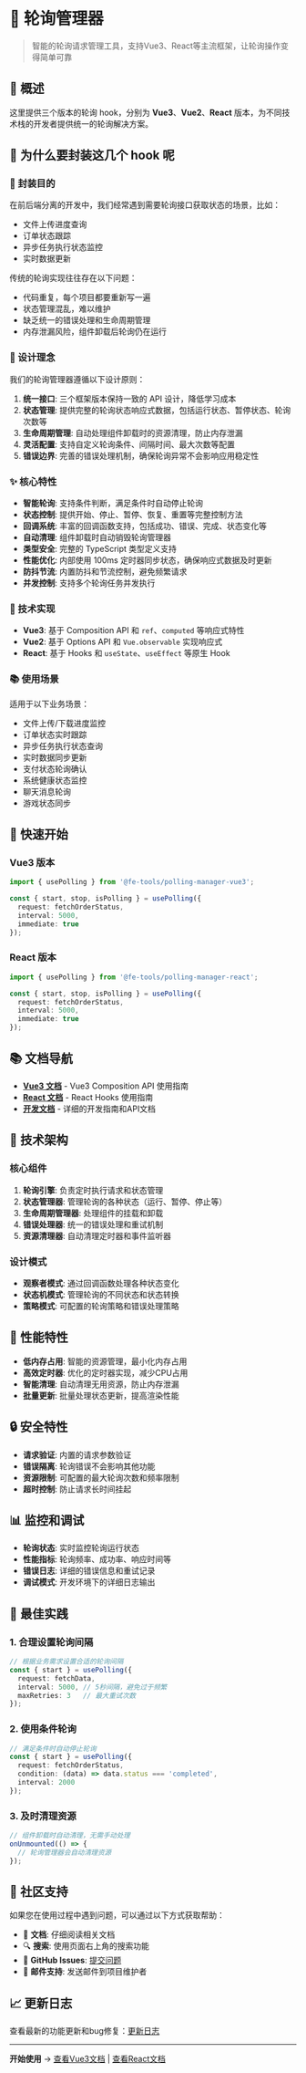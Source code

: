 # 🔄 轮询管理器

> 智能的轮询请求管理工具，支持Vue3、React等主流框架，让轮询操作变得简单可靠

## 📖 概述

这里提供三个版本的轮询 hook，分别为 **Vue3**、**Vue2**、**React** 版本，为不同技术栈的开发者提供统一的轮询解决方案。

## 🎯 为什么要封装这几个 hook 呢

### 🎯 封装目的

在前后端分离的开发中，我们经常遇到需要轮询接口获取状态的场景，比如：

- 文件上传进度查询
- 订单状态跟踪
- 异步任务执行状态监控
- 实时数据更新

传统的轮询实现往往存在以下问题：

- 代码重复，每个项目都要重新写一遍
- 状态管理混乱，难以维护
- 缺乏统一的错误处理和生命周期管理
- 内存泄漏风险，组件卸载后轮询仍在运行

### 🚀 设计理念

我们的轮询管理器遵循以下设计原则：

1. **统一接口**: 三个框架版本保持一致的 API 设计，降低学习成本
2. **状态管理**: 提供完整的轮询状态响应式数据，包括运行状态、暂停状态、轮询次数等
3. **生命周期管理**: 自动处理组件卸载时的资源清理，防止内存泄漏
4. **灵活配置**: 支持自定义轮询条件、间隔时间、最大次数等配置
5. **错误边界**: 完善的错误处理机制，确保轮询异常不会影响应用稳定性

### ✨ 核心特性

- **智能轮询**: 支持条件判断，满足条件时自动停止轮询
- **状态控制**: 提供开始、停止、暂停、恢复、重置等完整控制方法
- **回调系统**: 丰富的回调函数支持，包括成功、错误、完成、状态变化等
- **自动清理**: 组件卸载时自动销毁轮询管理器
- **类型安全**: 完整的 TypeScript 类型定义支持
- **性能优化**: 内部使用 100ms 定时器同步状态，确保响应式数据及时更新
- **防抖节流**: 内置防抖和节流控制，避免频繁请求
- **并发控制**: 支持多个轮询任务并发执行

### 🔧 技术实现

- **Vue3**: 基于 Composition API 和 `ref`、`computed` 等响应式特性
- **Vue2**: 基于 Options API 和 `Vue.observable` 实现响应式
- **React**: 基于 Hooks 和 `useState`、`useEffect` 等原生 Hook

### 📚 使用场景

适用于以下业务场景：

- 文件上传/下载进度监控
- 订单状态实时跟踪
- 异步任务执行状态查询
- 实时数据同步更新
- 支付状态轮询确认
- 系统健康状态监控
- 聊天消息轮询
- 游戏状态同步

## 🚀 快速开始

### Vue3 版本
```typescript
import { usePolling } from '@fe-tools/polling-manager-vue3';

const { start, stop, isPolling } = usePolling({
  request: fetchOrderStatus,
  interval: 5000,
  immediate: true
});
```

### React 版本
```typescript
import { usePolling } from '@fe-tools/polling-manager-react';

const { start, stop, isPolling } = usePolling({
  request: fetchOrderStatus,
  interval: 5000,
  immediate: true
});
```

## 📚 文档导航

- **[Vue3 文档](/轮询管理器/docs-vue3)** - Vue3 Composition API 使用指南
- **[React 文档](/轮询管理器/docs-react)** - React Hooks 使用指南
- **[开发文档](/轮询管理器/docs-dev)** - 详细的开发指南和API文档

## 🔧 技术架构

### 核心组件

1. **轮询引擎**: 负责定时执行请求和状态管理
2. **状态管理器**: 管理轮询的各种状态（运行、暂停、停止等）
3. **生命周期管理器**: 处理组件的挂载和卸载
4. **错误处理器**: 统一的错误处理和重试机制
5. **资源清理器**: 自动清理定时器和事件监听器

### 设计模式

- **观察者模式**: 通过回调函数处理各种状态变化
- **状态机模式**: 管理轮询的不同状态和状态转换
- **策略模式**: 可配置的轮询策略和错误处理策略

## 🚀 性能特性

- **低内存占用**: 智能的资源管理，最小化内存占用
- **高效定时器**: 优化的定时器实现，减少CPU占用
- **智能清理**: 自动清理无用资源，防止内存泄漏
- **批量更新**: 批量处理状态更新，提高渲染性能

## 🔒 安全特性

- **请求验证**: 内置的请求参数验证
- **错误隔离**: 轮询错误不会影响其他功能
- **资源限制**: 可配置的最大轮询次数和频率限制
- **超时控制**: 防止请求长时间挂起

## 📊 监控和调试

- **轮询状态**: 实时监控轮询运行状态
- **性能指标**: 轮询频率、成功率、响应时间等
- **错误日志**: 详细的错误信息和重试记录
- **调试模式**: 开发环境下的详细日志输出

## 🎨 最佳实践

### 1. 合理设置轮询间隔
```typescript
// 根据业务需求设置合适的轮询间隔
const { start } = usePolling({
  request: fetchData,
  interval: 5000, // 5秒间隔，避免过于频繁
  maxRetries: 3   // 最大重试次数
});
```

### 2. 使用条件轮询
```typescript
// 满足条件时自动停止轮询
const { start } = usePolling({
  request: fetchOrderStatus,
  condition: (data) => data.status === 'completed',
  interval: 2000
});
```

### 3. 及时清理资源
```typescript
// 组件卸载时自动清理，无需手动处理
onUnmounted(() => {
  // 轮询管理器会自动清理资源
});
```

## 🤝 社区支持

如果您在使用过程中遇到问题，可以通过以下方式获取帮助：

- 📖 **文档**: 仔细阅读相关文档
- 🔍 **搜索**: 使用页面右上角的搜索功能
- 💬 **GitHub Issues**: [提交问题](https://github.com/gaojh1026/fe-vitepress-tool/issues)
- 📧 **邮件支持**: 发送邮件到项目维护者

## 📈 更新日志

查看最新的功能更新和bug修复：[更新日志](https://github.com/gaojh1026/fe-vitepress-tool/releases)

---

**开始使用** → [查看Vue3文档](/轮询管理器/docs-vue3) | [查看React文档](/轮询管理器/docs-react)
